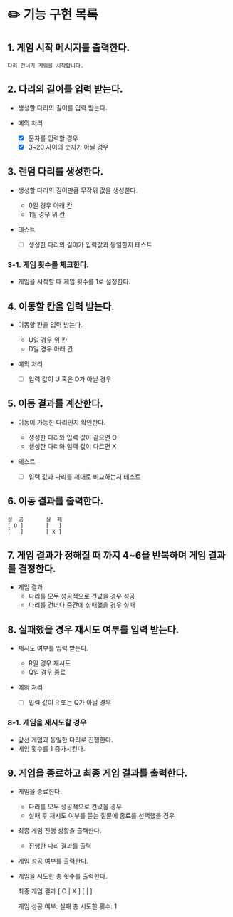 # ✏️ 기능 구현 목록

## 1. 게임 시작 메시지를 출력한다.

    다리 건너기 게임을 시작합니다.

## 2. 다리의 길이를 입력 받는다.

- 생성할 다리의 길이를 입력 받는다.

- 예외 처리
    - [X] 문자를 입력할 경우
    - [X] 3~20 사이의 숫자가 아닐 경우

## 3. 랜덤 다리를 생성한다.

- 생성할 다리의 길이만큼 무작위 값을 생성한다.
    - 0일 경우 아래 칸
    - 1일 경우 위 칸


- 테스트
    - [ ] 생성한 다리의 길이가 입력값과 동일한지 테스트

### 3-1. 게임 횟수를 체크한다.

- 게임을 시작할 때 게임 횟수를 1로 설정한다.

## 4. 이동할 칸을 입력 받는다.

- 이동할 칸을 입력 받는다.
    - U일 경우 위 칸
    - D일 경우 아래 칸


- 예외 처리
    - [ ] 입력 값이 U 혹은 D가 아닐 경우

## 5. 이동 결과를 계산한다.

- 이동이 가능한 다리인지 확인한다.
    - 생성한 다리와 입력 값이 같으면 O
    - 생성한 다리와 입력 값이 다르면 X


- 테스트
    - [ ] 입력 값과 다리를 제대로 비교하는지 테스트

## 6. 이동 결과를 출력한다.

    성  공       실  패
    [ O ]       [   ] 
    [   ]       [ X ]

## 7. 게임 결과가 정해질 때 까지 4~6을 반복하며 게임 결과를 결정한다.

- 게임 결과
    - 다리를 모두 성공적으로 건넜을 경우 성공
    - 다리를 건너다 중간에 실패했을 경우 실패

## 8. 실패했을 경우 재시도 여부를 입력 받는다.

- 재시도 여부를 입력 받는다.
    - R일 경우 재시도
    - Q일 경우 종료


- 예외 처리
    - [ ] 입력 값이 R 또는 Q가 아닐 경우

### 8-1. 게임을 재시도할 경우

- 앞선 게임과 동일한 다리로 진행한다.
- 게임 횟수를 1 증가시킨다.

## 9. 게임을 종료하고 최종 게임 결과를 출력한다.

- 게임을 종료한다.
    - 다리를 모두 성공적으로 건넜을 경우
    - 실패 후 재시도 여부를 묻는 질문에 종료를 선택했을 경우


- 최종 게임 진행 상황을 출력한다.
    - 진행한 다리 결과를 출력


- 게임 성공 여부를 출력한다.


- 게임을 시도한 총 횟수를 출력한다.


    최종 게임 결과
    [ O | X ]
    [   |   ]
    
    게임 성공 여부: 실패
    총 시도한 횟수: 1